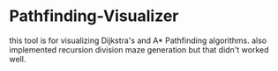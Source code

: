 # Pathfinding-Visualizer
this tool is for visualizing Dijkstra's and A* Pathfinding algorithms.
also implemented recursion division maze generation but that didn't worked well.
